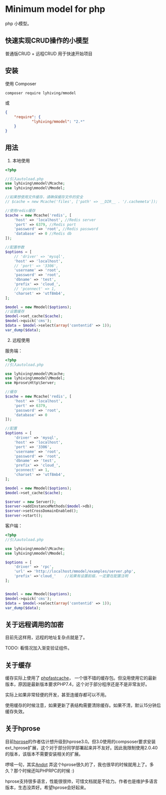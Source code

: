 # Minimum model for php

php 小模型。

## 快速实现CRUD操作的小模型

普通版CRUD + 远程CRUD 用于快速开始项目


## 安装

使用 Composer


```bash
composer require lyhiving/mmodel
```

或

```json
{
    "require": {
            "lyhiving/mmodel": "2.*"
    }
}
```

## 用法

1. 本地使用

```php
<?php

//引入autoload.php 
use lyhiving\mmodel\Mcache;
use lyhiving\mmodel\Mmodel;

//如果想使用文件缓存，请确保缓存文件的安全
// $cache = new Mcache('files', ['path' => __DIR__ . '/.cachemeta']);

//使用redis缓存
$cache = new Mcache('redis', [
    'host' => 'localhost', //Redis server
    'port' => 6379, //Redis port
    'password' => 'root', //Redis password
    'database' => 0 //Redis db
]);

//配置参数
$options = [
    // 'driver' => 'mysql',
    'host' => 'localhost',
    // 'port' => '3306',
    'username' => 'root',
    'password' => 'root',
    'dbname' => 'test',
    'prefix' => 'cloud_',
    // 'pconnect' => 1,
    'charset' => 'utf8mb4',
];

$model = new Mmodel($options);
//设置缓存
$model->set_cache($cache);
$model->quick('cms');
$data = $model->select(array('contentid' => 1));
var_dump($data);

```

2. 远程使用

服务端：

```php
<?php
//引入autoload.php 

use lyhiving\mmodel\Mcache;
use lyhiving\mmodel\Mmodel;
use Hprose\Http\Server;

//缓存
$cache = new Mcache('redis', [
    'host' => 'localhost',
    'port' => 6379,
    'password' => 'root',
    'database' => 0
]);

//配置
$options = [
    'driver' => 'mysql',
    'host' => 'localhost',
    'port' => '3306',
    'username' => 'root',
    'password' => 'root',
    'dbname' => 'test',
    'prefix' => 'cloud_',
    'pconnect' => 1,
    'charset' => 'utf8mb4',
];

$model = new Mmodel($options);
$model->set_cache($cache); 

$server = new Server();
$server->addInstanceMethods($model->db);
$server->setCrossDomainEnabled();
$server->start();
```

客户端：

```php
<?php
//引入autoload.php 

use lyhiving\mmodel\Mcache;
use lyhiving\mmodel\Mmodel;

$options = [
    'driver' => 'rpc',
    'url' => 'http://localhost/mmodel/examples/server.php',
    'prefix' =>'cloud_'    //如果有设置前缀，一定要在配置注明
];


$model = new Mmodel($options);
$model->quick('cms');
$data = $model->select(array('contentid' => 1));
var_dump($data);
```

## 关于远程调用的加密

目前先这样用，远程的地址复杂点就是了。

TODO: 看情况加入渐变验证组件。

## 关于缓存

缓存实际上使用了 [phpfastcache](https://github.com/PHPSocialNetwork/phpfastcache)， 一个很不错的缓存包。但没用使用它的最新版本，原因是最新版本要求PHP7.4，这个对于部分程序还是不是非常友好。

实际上如果非常轻便的开发，甚至连缓存都可以不用。

使用缓存的时候注意，如果更新了表结构需要清除缓存。如果不清，默认15分钟后缓存失效。
 
## 关于hprose

目前[hprose](https://github.com/hprose/hprose-php)的作者估计想升级到hprose3.0。但3.0使用的compsoser要求安装ext_hprose扩展，这个对于部分同学部署起来并不友好。因此我限制使用2.0.40的版本，该版本不需要安装相关的扩展。

啰嗦一句，其实[Andot](https://github.com/hprose) 弄这个hprose很久的了，我也很早的时候就用上了。多久？那个时候还叫PHPRPC的时候 :) 

hprose支持很多语言，性能很很帅，可惜文档就是不给力。作者也是维护多语言版本，生态没弄好。希望hprose会好起来。

